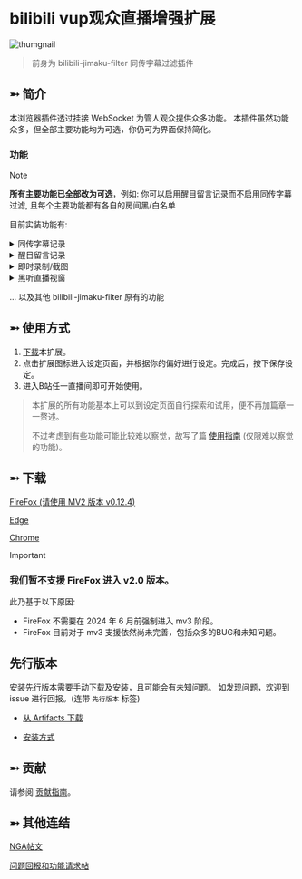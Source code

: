 # bilibili vup观众直播增强扩展

![thumgnail](https://cdn.jsdelivr.net/gh/eric2788/bilibili-vup-stream-enhancer@web/assets_v2/main.png)

> 前身为 bilibili-jimaku-filter 同传字幕过滤插件

## ➵ 简介

本浏览器插件透过挂接 WebSocket 为管人观众提供众多功能。 本插件虽然功能众多，但全部主要功能均为可选，你仍可为界面保持简化。

### 功能

> [!NOTE]
> **所有主要功能已全部改为可选**，例如: 你可以启用醒目留言记录而不启用同传字幕过滤, 且每个主要功能都有各自的房间黑/白名单

目前实装功能有:

<details>
<summary>同传字幕记录</summary>

- 自定义字幕过滤 (支援多角色)
- 支援全屏显示
- 离线记录及下载
- 自定义字幕样式及位置
- 自定义弹幕样式及位置
- 弹出同传字幕黑听视窗
- 同传字幕AI总结
- 右键字幕屏蔽发送者
- 同传黑/白名单
- 房间黑/白名单

![](https://cdn.jsdelivr.net/gh/eric2788/bilibili-vup-stream-enhancer@web/assets_v2/jimaku.png)

![](https://cdn.jsdelivr.net/gh/eric2788/bilibili-vup-stream-enhancer@web/tutorials/jimaku/jimaku-popup-3.png)

![](https://cdn.jsdelivr.net/gh/eric2788/bilibili-vup-stream-enhancer@web/tutorials/jimaku/jimaku-summarize-1.png)

</details>

<details>
<summary>醒目留言记录</summary>

- 离线记录及下载
- 支援全屏显示
- 没有时间限制
- 房间黑/白名单

![](https://cdn.jsdelivr.net/gh/eric2788/bilibili-vup-stream-enhancer@web/assets_v2/superchat.png)

</details>

<details>
<summary>即时录制/截图</summary>

- 支援热键操作
- 可选手动录制/进入直播间自动录制
- 截取前 X 分钟以避免错过精彩时刻
- 修复资讯损坏的录制文件
- 房间黑/白名单

![](https://cdn.jsdelivr.net/gh/eric2788/bilibili-vup-stream-enhancer@web/assets_v2/record.png)
</details>

<details>
<summary>黑听直播视窗</summary>

- 可多开直播间
- 在部分浏览器支援画中画视窗
- 支持弹幕推送

![](https://cdn.jsdelivr.net/gh/eric2788/bilibili-vup-stream-enhancer@web/tutorials/content/popup-4.png)

</details>

... 以及其他 bilibili-jimaku-filter 原有的功能

## ➵ 使用方式

1. [下载](#-下载)本扩展。
2. 点击扩展图标进入设定页面，并根据你的偏好进行设定。完成后，按下保存设定。
3. 进入B站任一直播间即可开始使用。

> 本扩展的所有功能基本上可以到设定页面自行探索和试用，便不再加篇章一一赘述。
>
> 不过考虑到有些功能可能比较难以察觉，故写了篇 [使用指南](https://eric2788.github.io/bilibili-vup-stream-enhancer/tutorials) (仅限难以察觉的功能)。

## ➵ 下载

[FireFox (请使用 MV2 版本 v0.12.4)](https://github.com/eric2788/bilibili-vup-stream-enhancer/releases/tag/0.12.4)

[Edge](https://microsoftedge.microsoft.com/addons/detail/ehdhihncinoejihhmhpdoeloadihnfio)

[Chrome](https://chrome.google.com/webstore/detail/nhomlepkjglilcahfcfnggebkaabeiog)

> [!IMPORTANT]
> ### 我们暂不支援 FireFox 进入 v2.0 版本。
> 
> 此乃基于以下原因:
> 
> - FireFox 不需要在 2024 年 6 月前强制进入 mv3 阶段。
> - FireFox 目前对于 mv3 支援依然尚未完善，包括众多的BUG和未知问题。

## 先行版本

安装先行版本需要手动下载及安装，且可能会有未知问题。
如发现问题，欢迎到 issue 进行回报。(连带 `先行版本` 标签)


- [从 Artifacts 下载](https://github.com/eric2788/bilibili-vup-stream-enhancer/actions/workflows/build-test.yml?query=branch%3Adevelop)

- [安装方式](https://jingyan.baidu.com/article/3065b3b6cc6cf6ffcef8a444.html)

## ➵ 贡献

请参阅 [贡献指南](CONTRIBUTING.md)。

## ➵ 其他连结

[NGA帖文](https://ngabbs.com/read.php?tid=24434809)

[问题回报和功能请求帖](https://github.com/eric2788/bilibili-vup-stream-enhancer/issues)
